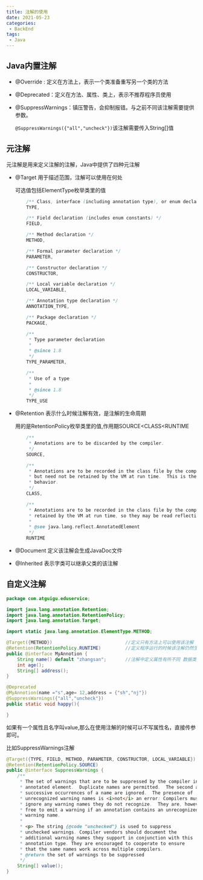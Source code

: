 ```yaml
---
title: 注解的使用
date: 2021-05-23
categories:
 - BackEnd
tags:
 - Java
---
```


## Java内置注解

* @Override : 定义在方法上，表示一个类准备重写另一个类的方法

* @Deprecated：定义在方法、属性、类上，表示不推荐程序员使用

* @SuppressWarnings：镇压警告，会抑制报错。与之前不同该注解需要提供参数。

  `@SuppressWarnings({"all","uncheck"})`该注解需要传入String[]值



## 元注解

元注解是用来定义注解的注解，Java中提供了四种元注解

* @Target 用于描述范围，注解可以使用在何处

  可选值包括ElementType枚举类里的值

  ```java
      /** Class, interface (including annotation type), or enum declaration */
      TYPE,
  
      /** Field declaration (includes enum constants) */
      FIELD,
  
      /** Method declaration */
      METHOD,
  
      /** Formal parameter declaration */
      PARAMETER,
  
      /** Constructor declaration */
      CONSTRUCTOR,
  
      /** Local variable declaration */
      LOCAL_VARIABLE,
  
      /** Annotation type declaration */
      ANNOTATION_TYPE,
  
      /** Package declaration */
      PACKAGE,
  
      /**
       * Type parameter declaration
       *
       * @since 1.8
       */
      TYPE_PARAMETER,
  
      /**
       * Use of a type
       *
       * @since 1.8
       */
      TYPE_USE
  ```

* @Retention 表示什么时候注解有效，是注解的生命周期

  用的是RetentionPolicy枚举类里的值,作用期SOURCE<CLASS<RUNTIME

  ```java
      /**
       * Annotations are to be discarded by the compiler.
       */
      SOURCE,
  
      /**
       * Annotations are to be recorded in the class file by the compiler
       * but need not be retained by the VM at run time.  This is the default
       * behavior.
       */
      CLASS,
  
      /**
       * Annotations are to be recorded in the class file by the compiler and
       * retained by the VM at run time, so they may be read reflectively.
       *
       * @see java.lang.reflect.AnnotatedElement
       */
      RUNTIME
  ```

* @Document 定义该注解会生成JavaDoc文件

* @Inherited 表示字类可以继承父类的该注解

## 自定义注解

```java
package com.atguigu.eduservice;

import java.lang.annotation.Retention;
import java.lang.annotation.RetentionPolicy;
import java.lang.annotation.Target;

import static java.lang.annotation.ElementType.METHOD;

@Target({METHOD})                           //定义只有方法上可以使用该注解
@Retention(RetentionPolicy.RUNTIME)			//定义程序运行的时候该注解仍然生效
public @interface MyAnnotion {
    String name() default "zhangsan";		//注解中定义属性有所不同 数据类型 属性名() default 可以设置默认值 这样如果注解中没有传参那么就自动使用默认值
    int age();
    String[] address();
}
```

```java
@Deprecated
@MyAnnotion(name ="s",age= 12,address = {"sh","nj"})
@SuppressWarnings({"all","uncheck"})
public static void happy(){

}
```

如果有一个属性且名字叫value,那么在使用注解的时候可以不写属性名，直接传参即可。

比如SuppressWarnings注解

```java
@Target({TYPE, FIELD, METHOD, PARAMETER, CONSTRUCTOR, LOCAL_VARIABLE})
@Retention(RetentionPolicy.SOURCE)
public @interface SuppressWarnings {
    /**
     * The set of warnings that are to be suppressed by the compiler in the
     * annotated element.  Duplicate names are permitted.  The second and
     * successive occurrences of a name are ignored.  The presence of
     * unrecognized warning names is <i>not</i> an error: Compilers must
     * ignore any warning names they do not recognize.  They are, however,
     * free to emit a warning if an annotation contains an unrecognized
     * warning name.
     *
     * <p> The string {@code "unchecked"} is used to suppress
     * unchecked warnings. Compiler vendors should document the
     * additional warning names they support in conjunction with this
     * annotation type. They are encouraged to cooperate to ensure
     * that the same names work across multiple compilers.
     * @return the set of warnings to be suppressed
     */
    String[] value();
}
```

